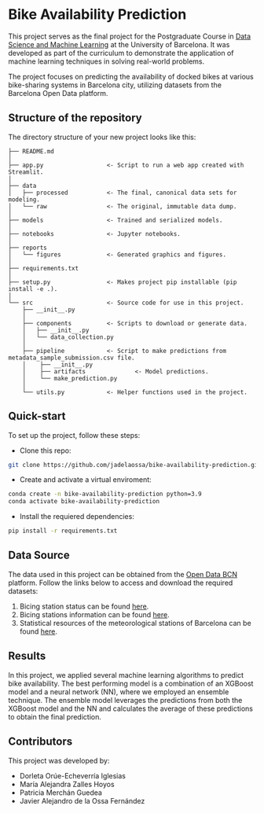 # Bike Availability Prediction


This project serves as the final project for the Postgraduate Course in [Data Science and Machine Learning](https://datascience.ub.edu/course/postgraduate-dsml) at the University of Barcelona. It was developed as part of the curriculum to demonstrate the application of machine learning techniques in solving real-world problems.

The project focuses on predicting the availability of docked bikes at various bike-sharing systems in Barcelona city, utilizing datasets from the Barcelona Open Data platform.

## Structure of the repository

The directory structure of your new project looks like this: 

```
├── README.md
│
├── app.py                  <- Script to run a web app created with Streamlit.
│
├── data
│   ├── processed           <- The final, canonical data sets for modeling.
│   └── raw                 <- The original, immutable data dump.
│
├── models                  <- Trained and serialized models.
│
├── notebooks               <- Jupyter notebooks.
│
├── reports            
│   └── figures             <- Generated graphics and figures.
│
├── requirements.txt
│
├── setup.py                <- Makes project pip installable (pip install -e .).
│ 
└── src                     <- Source code for use in this project.
    ├── __init__.py  
    │
    ├── components          <- Scripts to download or generate data.
    │   ├── __init__.py
    │   └── data_collection.py
    │
    ├── pipeline            <- Script to make predictions from metadata_sample_submission.csv file.
    │    ├── __init__.py
    │    ├── artifacts              <- Model predictions.
    │    └── make_prediction.py
    │
    └── utils.py            <- Helper functions used in the project.
```
## Quick-start

To set up the project, follow these steps:

- Clone this repo:

```bash
git clone https://github.com/jadelaossa/bike-availability-prediction.git
```
- Create and activate a virtual enviroment:

```bash
conda create -n bike-availability-prediction python=3.9
conda activate bike-availability-prediction
```

- Install the requiered dependencies:

```bash
pip install -r requirements.txt
```

## Data Source

The data used in this project can be obtained from the [Open Data BCN](https://opendata-ajuntament.barcelona.cat/en) platform. Follow the links below to access and download the required datasets:

1. Bicing station status can be found [here](https://opendata-ajuntament.barcelona.cat/data/en/dataset/estat-estacions-bicing).
2. Bicing stations information can be found [here](https://opendata-ajuntament.barcelona.cat/data/en/dataset/informacio-estacions-bicing).
3. Statistical resources of the meteorological stations of Barcelona can be found [here](https://opendata-ajuntament.barcelona.cat/data/en/dataset/mesures-estacions-meteorologiques).

## Results

In this project, we applied several machine learning algorithms to predict bike availability. The best performing model is a combination of an XGBoost model and a neural network (NN), where we employed an ensemble technique. The ensemble model leverages the predictions from both the XGBoost model and the NN and calculates the average of these predictions to obtain the final prediction.

## Contributors

This project was developed by:

- Dorleta Orúe-Echeverría Iglesias
- María Alejandra Zalles Hoyos
- Patricia Merchán Guedea
- Javier Alejandro de la Ossa Fernández

